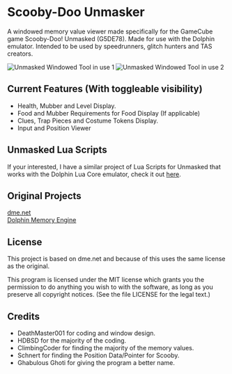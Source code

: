 # Scooby-Doo Unmasker
A windowed memory value viewer made specifically for the GameCube game Scooby-Doo! Unmasked (G5DE78). Made for use with the Dolphin emulator. Intended to be used by speedrunners, glitch hunters and TAS creators.

![Unmasked Windowed Tool in use 1](https://i.imgur.com/H8zu5Mp.png)
![Unmasked Windowed Tool in use 2](https://i.imgur.com/RU4Ab2Z.png)

## Current Features (With toggleable visibility)
- Health, Mubber and Level Display.
- Food and Mubber Requirements for Food Display (If applicable)
- Clues, Trap Pieces and Costume Tokens Display.
- Input and Position Viewer

## Unmasked Lua Scripts
If your interested, I have a similar project of Lua Scripts for Unmasked that works with the Dolphin Lua Core emulator, check it out [here](https://github.com/DeathMaster001/Scooby-Doo-Unmasked-Lua-Scripts).

## Original Projects

[dme.net](https://github.com/HDBSD/dme.net)\
[Dolphin Memory Engine](https://github.com/aldelaro5/Dolphin-memory-engine/)

## License

This project is based on dme.net and because of this uses the same license as the original.

This program is licensed under the MIT license which grants you the permission to do anything you wish to with the software, as long as you preserve all copyright notices. (See the file LICENSE for the legal text.)

## Credits
- DeathMaster001 for coding and window design.
- HDBSD for the majority of the coding.
- ClimbingCoder for finding the majority of the memory values.
- Schnert for finding the Position Data/Pointer for Scooby.
- Ghabulous Ghoti for giving the program a better name.
